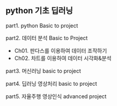 python 기초 딥러닝
---------------
part1. python Basic to project

part2. 데이터 분석 Basic to Project
- Ch01. 판다스를 이용하여 데이터 조작하기
- Ch02. 차트를 이용하여 데이터 시각화&분석

part3. 머신러닝 basic to project

part4. 딥러닝 영상처리 basic to project

part5. 자율주행 영상인식 advanced project

